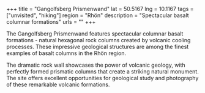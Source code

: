 +++
title = "Gangolfsberg Prismenwand"
lat = 50.5167
lng = 10.1167
tags = ["unvisited", "hiking"]
region = "Rhön"
description = "Spectacular basalt columnar formations"
urls = ""
+++

The Gangolfsberg Prismenwand features spectacular columnar basalt formations - natural hexagonal rock columns created by volcanic cooling processes. These impressive geological structures are among the finest examples of basalt columns in the Rhön region.

The dramatic rock wall showcases the power of volcanic geology, with perfectly formed prismatic columns that create a striking natural monument. The site offers excellent opportunities for geological study and photography of these remarkable volcanic formations.